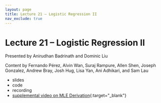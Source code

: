 ```yaml
---
layout: page
title: Lecture 21 – Logistic Regression II
nav_exclude: true
---
```


# Lecture 21 – Logistic Regression II

Presented by Anirudhan Badrinath and Dominic Liu

Content by Fernando Pérez, Alvin Wan, Suraj Rampure, Allen Shen, Joseph Gonzalez, Andrew Bray, Josh Hug, Lisa Yan, Ani Adhikari, and Sam Lau

- slides
- code
- recording
- [supplemental video on MLE Derivation](https://youtu.be/jwXbZ6QnQmA){:target="_blank"}


<!--
A reminder – the right column of the table below contains _Quick Checks_. These are **not** required but suggested to help you check your understanding.

<table>
<colgroup>
<col style="width: 25%" />
<col style="width: 25%" />
<col style="width: 25%" />
</colgroup>
<thead>
<tr class="header">
<th></th>
<th>Video</th>
<th>Quick Check</th>
</tr>
</thead>
<tbody>
<tr>
<td><strong>22.1</strong> <br />Dimensionality. Visualizing high-dimensional data.</td>
<td><iframe width="300" height="" src="https://youtube.com/embed/cRKHiaYAH8w" frameborder="0" allow="accelerometer; autoplay; encrypted-media; gyroscope; picture-in-picture" allowfullscreen=""></iframe></td>
<td><a href="https://forms.gle/kbP5dMQZsUVr7Bhq6" target="\_blank">22.1</a></td>
</tr>
<tr>
<td><strong>22.2</strong> <br />More visualizations of high-dimensional data.</td>
<td><iframe width="300" height="" src="https://youtube.com/embed/joE5rVir8uc" frameborder="0" allow="accelerometer; autoplay; encrypted-media; gyroscope; picture-in-picture" allowfullscreen=""></iframe></td>
<td><a href="https://forms.gle/1kDnLCvbgoBgvJxQ6" target="\_blank">22.2</a></td>
</tr>
<tr>
<td><strong>22.3</strong> <br />Matrix decomposition, redundancy, and rank. Introduction to the singular value decomposition (SVD).</td>
<td><iframe width="300" height="" src="https://youtube.com/embed/rFuyMgD6Z5Y" frameborder="0" allow="accelerometer; autoplay; encrypted-media; gyroscope; picture-in-picture" allowfullscreen=""></iframe></td>
<td><a href="https://forms.gle/gqU3J7mta5fpavP87" target="\_blank">22.3</a></td>
</tr>
<tr>
<td><strong>22.4</strong> <br />The theory behind the singular value decomposition. Orthogonality and orthonormality.</td>
<td><iframe width="300" height="" src="https://youtube.com/embed/e9QDPdWa9NI" frameborder="0" allow="accelerometer; autoplay; encrypted-media; gyroscope; picture-in-picture" allowfullscreen=""></iframe></td>
<td><a href="https://forms.gle/vFfz9PYN5pPdqvVH6" target="\_blank">22.4</a></td>
</tr>
<tr>
<td><strong>22.5</strong> <br />Definition and computation of principal components. Geometric interpretation of principal components and low rank approximations. Data centering.</td>
<td><iframe width="300" height="" src="https://youtube.com/embed/UuPBTEnd4GU" frameborder="0" allow="accelerometer; autoplay; encrypted-media; gyroscope; picture-in-picture" allowfullscreen=""></iframe></td>
<td><a href="https://forms.gle/pDoQ7sTjQ81ZWhdK6" target="\_blank">22.5</a></td>
</tr>
<tr>
<td><strong>22.6</strong> <br />Interpretation of singular values. The relationship between singular values and variance. Analyzing scree plots.</td>
<td><iframe width="300" height="" src="https://youtube.com/embed/TsaIkauTsuM" frameborder="0" allow="accelerometer; autoplay; encrypted-media; gyroscope; picture-in-picture" allowfullscreen=""></iframe></td>
<td><a href="https://forms.gle/gVGctERYp6CCG3aU8" target="\_blank">22.6</a></td>
</tr>
<tr>
<td><strong>22.7</strong> <br />Introduction to principal Component analysis (PCA). PCA for exploratory data analysis.</td>
<td><iframe width="300" height="" src="https://youtube.com/embed/0JHaGBT0hmY" frameborder="0" allow="accelerometer; autoplay; encrypted-media; gyroscope; picture-in-picture" allowfullscreen=""></iframe></td>
<td><a href="https://forms.gle/LNKVEmBVd63TFpWT9" target="\_blank">22.7</a></td>
</tr>
</tbody></table>
-->
